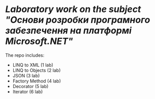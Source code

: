 # _Laboratory work on the subject "Основи розробки програмного забезпечення на платформі Microsoft.NET"_

The repo includes:
- LINQ to XML (1 lab)
- LINQ to Objects (2 lab)
- JSON (3 lab)
- Factory Method (4 lab)
- Decorator (5 lab)
- Iterator (6 lab)
